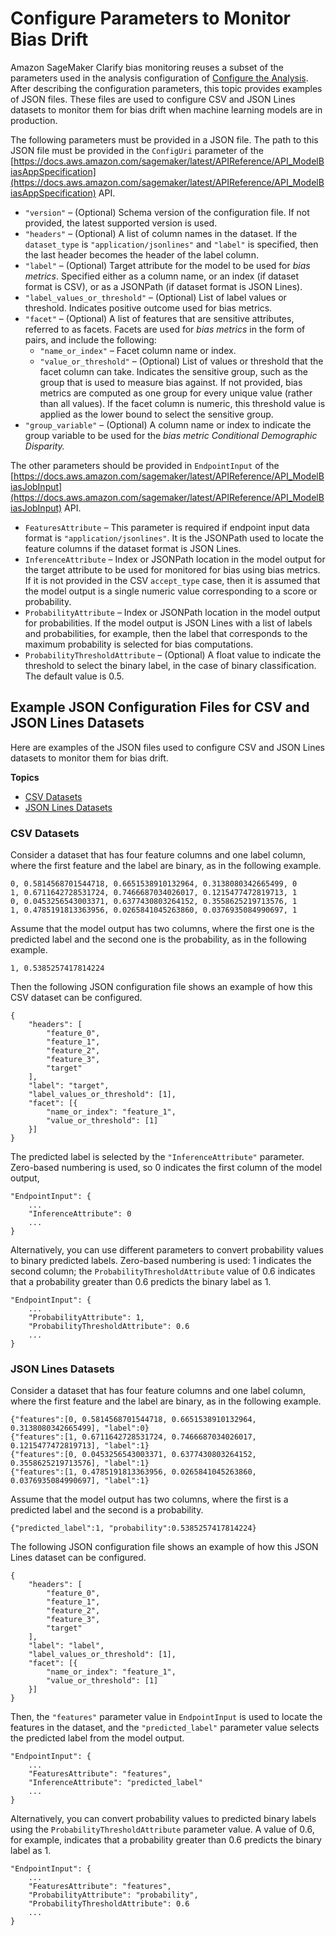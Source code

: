 # Configure Parameters to Monitor Bias Drift<a name="clarify-config-json-monitor-bias-parameters"></a>

Amazon SageMaker Clarify bias monitoring reuses a subset of the parameters used in the analysis configuration of [Configure the Analysis](clarify-processing-job-configure-analysis.md)\. After describing the configuration parameters, this topic provides examples of JSON files\. These files are used to configure CSV and JSON Lines datasets to monitor them for bias drift when machine learning models are in production\.

The following parameters must be provided in a JSON file\. The path to this JSON file must be provided in the `ConfigUri` parameter of the [https://docs.aws.amazon.com/sagemaker/latest/APIReference/API_ModelBiasAppSpecification](https://docs.aws.amazon.com/sagemaker/latest/APIReference/API_ModelBiasAppSpecification) API\.
+ `"version"` – \(Optional\) Schema version of the configuration file\. If not provided, the latest supported version is used\.
+ `"headers"` – \(Optional\) A list of column names in the dataset\. If the `dataset_type` is `"application/jsonlines"` and `"label"` is specified, then the last header becomes the header of the label column\. 
+ `"label"` – \(Optional\) Target attribute for the model to be used for *bias metrics*\. Specified either as a column name, or an index \(if dataset format is CSV\), or as a JSONPath \(if dataset format is JSON Lines\)\.
+ `"label_values_or_threshold"` – \(Optional\) List of label values or threshold\. Indicates positive outcome used for bias metrics\.
+ `"facet"` – \(Optional\) A list of features that are sensitive attributes, referred to as facets\. Facets are used for *bias metrics* in the form of pairs, and include the following:
  + `"name_or_index"` – Facet column name or index\.
  + `"value_or_threshold"` – \(Optional\) List of values or threshold that the facet column can take\. Indicates the sensitive group, such as the group that is used to measure bias against\. If not provided, bias metrics are computed as one group for every unique value \(rather than all values\)\. If the facet column is numeric, this threshold value is applied as the lower bound to select the sensitive group\.
+ `"group_variable"` – \(Optional\) A column name or index to indicate the group variable to be used for the *bias metric* *Conditional Demographic Disparity\.*

The other parameters should be provided in `EndpointInput` of the [https://docs.aws.amazon.com/sagemaker/latest/APIReference/API_ModelBiasJobInput](https://docs.aws.amazon.com/sagemaker/latest/APIReference/API_ModelBiasJobInput) API\.
+ `FeaturesAttribute` – This parameter is required if endpoint input data format is `"application/jsonlines"`\. It is the JSONPath used to locate the feature columns if the dataset format is JSON Lines\.
+ `InferenceAttribute` – Index or JSONPath location in the model output for the target attribute to be used for monitored for bias using bias metrics\. If it is not provided in the CSV `accept_type` case, then it is assumed that the model output is a single numeric value corresponding to a score or probability\.
+ `ProbabilityAttribute` – Index or JSONPath location in the model output for probabilities\. If the model output is JSON Lines with a list of labels and probabilities, for example, then the label that corresponds to the maximum probability is selected for bias computations\.
+ `ProbabilityThresholdAttribute` – \(Optional\) A float value to indicate the threshold to select the binary label, in the case of binary classification\. The default value is 0\.5\.

## Example JSON Configuration Files for CSV and JSON Lines Datasets<a name="clarify-config-json-monitor-bias-parameters-examples"></a>

Here are examples of the JSON files used to configure CSV and JSON Lines datasets to monitor them for bias drift\.

**Topics**
+ [CSV Datasets](#clarify-config-json-monitor-bias-parameters-example-csv)
+ [JSON Lines Datasets](#clarify-config-json-monitor-bias-parameters-example-jsonlines)

### CSV Datasets<a name="clarify-config-json-monitor-bias-parameters-example-csv"></a>

Consider a dataset that has four feature columns and one label column, where the first feature and the label are binary, as in the following example\.

```
0, 0.5814568701544718, 0.6651538910132964, 0.3138080342665499, 0
1, 0.6711642728531724, 0.7466687034026017, 0.1215477472819713, 1
0, 0.0453256543003371, 0.6377430803264152, 0.3558625219713576, 1
1, 0.4785191813363956, 0.0265841045263860, 0.0376935084990697, 1
```

Assume that the model output has two columns, where the first one is the predicted label and the second one is the probability, as in the following example\.

```
1, 0.5385257417814224
```

Then the following JSON configuration file shows an example of how this CSV dataset can be configured\.

```
{
    "headers": [
        "feature_0",
        "feature_1",
        "feature_2",
        "feature_3",
        "target"
    ],
    "label": "target",
    "label_values_or_threshold": [1],
    "facet": [{
        "name_or_index": "feature_1",
        "value_or_threshold": [1]
    }]
}
```

The predicted label is selected by the `"InferenceAttribute"` parameter\. Zero\-based numbering is used, so 0 indicates the first column of the model output,

```
"EndpointInput": {
    ...
    "InferenceAttribute": 0
    ...
}
```

Alternatively, you can use different parameters to convert probability values to binary predicted labels\. Zero\-based numbering is used: 1 indicates the second column; the `ProbabilityThresholdAttribute` value of 0\.6 indicates that a probability greater than 0\.6 predicts the binary label as 1\.

```
"EndpointInput": {
    ...
    "ProbabilityAttribute": 1,
    "ProbabilityThresholdAttribute": 0.6
    ...
}
```

### JSON Lines Datasets<a name="clarify-config-json-monitor-bias-parameters-example-jsonlines"></a>

Consider a dataset that has four feature columns and one label column, where the first feature and the label are binary, as in the following example\.

```
{"features":[0, 0.5814568701544718, 0.6651538910132964, 0.3138080342665499], "label":0}
{"features":[1, 0.6711642728531724, 0.7466687034026017, 0.1215477472819713], "label":1}
{"features":[0, 0.0453256543003371, 0.6377430803264152, 0.3558625219713576], "label":1}
{"features":[1, 0.4785191813363956, 0.0265841045263860, 0.0376935084990697], "label":1}
```

Assume that the model output has two columns, where the first is a predicted label and the second is a probability\.

```
{"predicted_label":1, "probability":0.5385257417814224}
```

The following JSON configuration file shows an example of how this JSON Lines dataset can be configured\.

```
{
    "headers": [
        "feature_0",
        "feature_1",
        "feature_2",
        "feature_3",
        "target"
    ],
    "label": "label",
    "label_values_or_threshold": [1],
    "facet": [{
        "name_or_index": "feature_1",
        "value_or_threshold": [1]
    }]
}
```

Then, the `"features"` parameter value in `EndpointInput` is used to locate the features in the dataset, and the `"predicted_label"` parameter value selects the predicted label from the model output\. 

```
"EndpointInput": {
    ...
    "FeaturesAttribute": "features",
    "InferenceAttribute": "predicted_label"
    ...
}
```

Alternatively, you can convert probability values to predicted binary labels using the `ProbabilityThresholdAttribute` parameter value\. A value of 0\.6, for example, indicates that a probability greater than 0\.6 predicts the binary label as 1\.

```
"EndpointInput": {
    ...
    "FeaturesAttribute": "features",
    "ProbabilityAttribute": "probability",
    "ProbabilityThresholdAttribute": 0.6
    ...
}
```